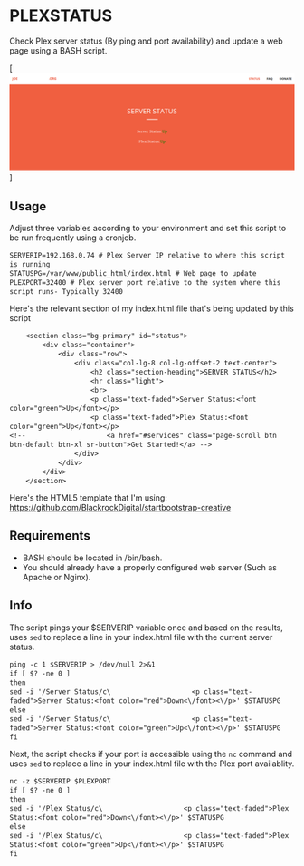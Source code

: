 # PLEXSTATUS

Check Plex server status (By ping and port availability) and update a web page using a BASH script.

[![Joewalters](https://raw.githubusercontent.com/JoeWalters/IMG/master/Serverstatus.PNG)]


## Usage

Adjust three variables according to your environment and set this script to be run frequently using a cronjob.
```
SERVERIP=192.168.0.74 # Plex Server IP relative to where this script is running
STATUSPG=/var/www/public_html/index.html # Web page to update
PLEXPORT=32400 # Plex server port relative to the system where this script runs- Typically 32400
```

Here's the relevant section of my index.html file that's being updated by this script
```
    <section class="bg-primary" id="status">
        <div class="container">
            <div class="row">
                <div class="col-lg-8 col-lg-offset-2 text-center">
                    <h2 class="section-heading">SERVER STATUS</h2>
                    <hr class="light">
                    <br>
                    <p class="text-faded">Server Status:<font color="green">Up</font></p>
                    <p class="text-faded">Plex Status:<font color="green">Up</font></p>
<!--                    <a href="#services" class="page-scroll btn btn-default btn-xl sr-button">Get Started!</a> -->
                </div>
            </div>
        </div>
    </section>
```

Here's the HTML5 template that I'm using: https://github.com/BlackrockDigital/startbootstrap-creative

## Requirements
* BASH should be located in /bin/bash.
* You should already have a properly configured web server (Such as Apache or Nginx).

## Info

The script pings your $SERVERIP variable once and based on the results, uses `sed` to replace a line in your index.html file with the current server status. 
```
ping -c 1 $SERVERIP > /dev/null 2>&1
if [ $? -ne 0 ]
then
sed -i '/Server Status/c\                    <p class="text-faded">Server Status:<font color="red">Down<\/font><\/p>' $STATUSPG
else
sed -i '/Server Status/c\                    <p class="text-faded">Server Status:<font color="green">Up<\/font><\/p>' $STATUSPG
fi
```

Next, the script checks if your port is accessible using the `nc` command and uses `sed` to replace a line in your index.html file with the Plex port availablity. 
```
nc -z $SERVERIP $PLEXPORT
if [ $? -ne 0 ]
then
sed -i '/Plex Status/c\                    <p class="text-faded">Plex Status:<font color="red">Down<\/font><\/p>' $STATUSPG
else
sed -i '/Plex Status/c\                    <p class="text-faded">Plex Status:<font color="green">Up<\/font><\/p>' $STATUSPG
fi
```

